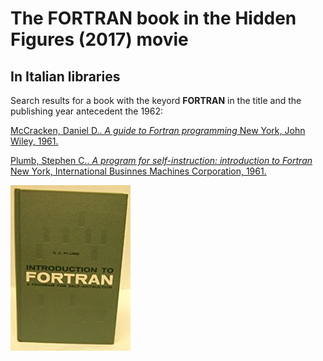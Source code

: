 # The FORTRAN book in the **Hidden Figures** (2017) movie

## In Italian libraries
Search results for a book with the keyord **FORTRAN** in the title and the publishing year antecedent the 1962:

[McCracken, Daniel D.. *A guide to Fortran programming* New York, John Wiley, 1961.](http://id.sbn.it/bid/SBL0212971)

[Plumb, Stephen C.. *A program for self-instruction: introduction to Fortran* New York, International Businnes Machines Corporation, 1961.](http://id.sbn.it/bid/UTO1011663)

![alt text](plumb_1.png "Logo Title Text 1")


